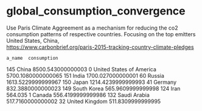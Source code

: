 # global_consumption_convergence

Use Paris Climate Aggreement as a mechanism for reducing the co2 consumption patterns of respective countries. Focusing on the top emitters United States, China,  
https://www.carbonbrief.org/paris-2015-tracking-country-climate-pledges

	a_name	consumption
145	China	8500.543000000003
0	United States of America	5700.1080000000065
151	India	1700.027000000001
60	Russia	1613.5229999999967
150	Japan	1214.4239999999993
41	Germany	832.3880000000023
149	South Korea	565.9609999999998
124	Iran	564.035
1	Canada	556.4199999999986
132	Saudi Arabia	517.7160000000002
32	United Kingdom	511.8309999999995

